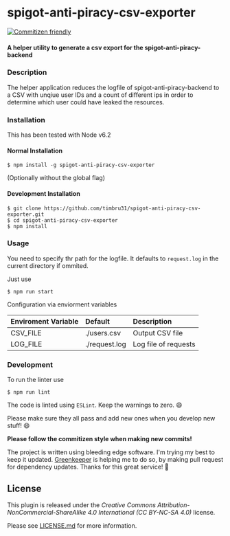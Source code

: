 # spigot-anti-piracy-csv-exporter
[![Commitizen friendly](https://img.shields.io/badge/commitizen-friendly-brightgreen.svg)](http://commitizen.github.io/cz-cli/)

#### A helper utility to generate a csv export for the spigot-anti-piracy-backend

### Description

The helper application reduces the logfile of spigot-anti-piracy-backend to a CSV with unqiue user IDs and a count of different ips in order to determine which user could have leaked the resources.

### Installation

This has been tested with Node v6.2

#### Normal Installation

```shell
$ npm install -g spigot-anti-piracy-csv-exporter
```

(Optionally without the global flag)

#### Development Installation

```shell
$ git clone https://github.com/timbru31/spigot-anti-piracy-csv-exporter.git
$ cd spigot-anti-piracy-csv-exporter
$ npm install
```

### Usage

You need to specify thr path for the logfile. It defaults to `request.log` in the current directory if ommited.

Just use
```shell
$ npm run start
```

Configuration via enviorment variables

| Enviroment Variable | Default | Description |
|:------------- |:------------- |:----- |
| CSV_FILE | ./users.csv | Output CSV file |
| LOG_FILE | ./request.log | Log file of requests |

### Development

To run the linter use
```shell
$ npm run lint
```

The code is linted using `ESLint`.
Keep the warnings to zero. :smile:

Please make sure they all pass and add new ones when you develop new stuff! :smile:

**Please follow the commitizen style when making new commits!**

The project is written using bleeding edge software. I'm trying my best to keep it updated.
[Greenkeeper](http://greenkeeper.io) is helping me to do so, by making pull request for dependency updates. Thanks for this great service! :rocket:

## License
This plugin is released under the
*Creative Commons Attribution-NonCommercial-ShareAlike 4.0 International (CC BY-NC-SA 4.0)* license.

Please see [LICENSE.md](LICENSE.md) for more information.
